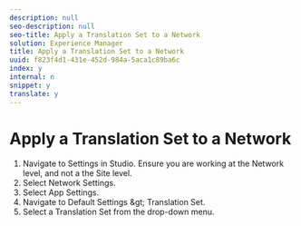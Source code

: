 ```yaml
---
description: null
seo-description: null
seo-title: Apply a Translation Set to a Network
solution: Experience Manager
title: Apply a Translation Set to a Network
uuid: f823f4d1-431e-452d-984a-5aca1c89ba6c
index: y
internal: n
snippet: y
translate: y
---
```


# Apply a Translation Set to a Network


1. Navigate to Settings in Studio. Ensure you are working at the Network level, and not a the Site level.
1. Select Network Settings.
1. Select App Settings.
1. Navigate to Default Settings &amp;gt; Translation Set.
1. Select a Translation Set from the drop-down menu.
